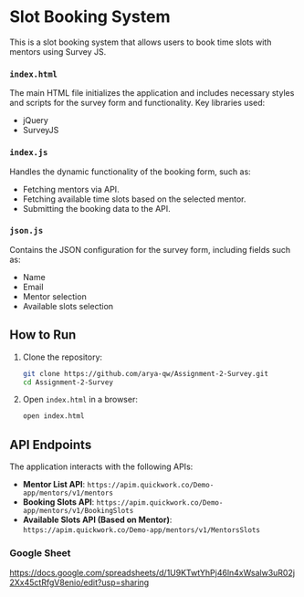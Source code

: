 # Slot Booking System

This is a slot booking system that allows users to book time slots with mentors using Survey JS.


### `index.html`
The main HTML file initializes the application and includes necessary styles and scripts for the survey form and functionality.
Key libraries used:
- jQuery
- SurveyJS

### `index.js`
Handles the dynamic functionality of the booking form, such as:
- Fetching mentors via API.
- Fetching available time slots based on the selected mentor.
- Submitting the booking data to the API.

### `json.js`
Contains the JSON configuration for the survey form, including fields such as:
- Name
- Email
- Mentor selection
- Available slots selection

## How to Run

1. Clone the repository:
   ```bash
   git clone https://github.com/arya-qw/Assignment-2-Survey.git
   cd Assignment-2-Survey
   ```

2. Open `index.html` in a browser:
   ```bash
   open index.html
   ```

## API Endpoints

The application interacts with the following APIs:
- **Mentor List API**: `https://apim.quickwork.co/Demo-app/mentors/v1/mentors`
- **Booking Slots API**: `https://apim.quickwork.co/Demo-app/mentors/v1/BookingSlots`
- **Available Slots API (Based on Mentor)**: `https://apim.quickwork.co/Demo-app/mentors/v1/MentorsSlots`


### Google Sheet
https://docs.google.com/spreadsheets/d/1U9KTwtYhPj46ln4xWsalw3uR02j2Xx45ctRfgV8enio/edit?usp=sharing
